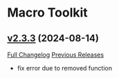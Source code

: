 # Macro Toolkit

## [v2.3.3](https://github.com/NumyAddon/MacroToolkit/tree/v2.3.3) (2024-08-14)
[Full Changelog](https://github.com/NumyAddon/MacroToolkit/compare/v2.3.2...v2.3.3) [Previous Releases](https://github.com/NumyAddon/MacroToolkit/releases)

- fix error due to removed function  
